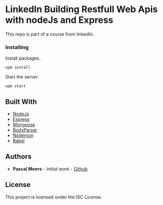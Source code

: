 # LinkedIn Building Restfull Web Apis with nodeJs and Express

This repo is part of a course from linkedIn.

### Installing

Install packages.
```
npm install
```

Start the server.
```
npm start
```

## Built With

* [NodeJs](https://nodejs.org/en/docs/)
* [Express](https://expressjs.com/)
* [Mongoose](http://mongoosejs.com/docs/guide.html)
* [BodyParser](https://www.npmjs.com/package/body-parser-json)
* [Nodemon](https://github.com/remy/nodemon#nodemon)
* [Babel](http://babeljs.io/)


## Authors

* **Pascal Meers** - *Initial work* - [Github](https://github.com/palzalus)


## License

This project is licensed under the ISC License.

